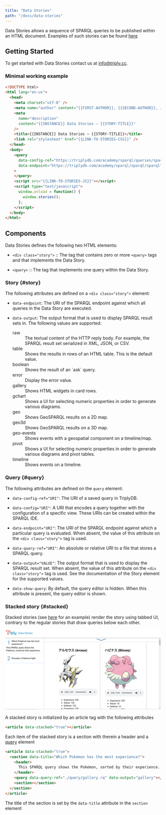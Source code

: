 ```yaml
---
title: "Data Stories"
path: "/docs/data-stories"
---
```


Data Stories allows a sequence of SPARQL queries to be published
within an HTML document.
Examples of such stories can be found [here](https://stories.triply.cc)

## Getting Started

To get started with Data Stories contact us at [info@triply.cc](info@triply.cc).

### Minimal working example

```html
<!DOCTYPE html>
<html lang="en-us">
  <head>
    <meta charset="utf-8" />
    <meta name="author" content="{{FIRST-AUTHOR}}, {{SECOND-AUTHOR}}, …" />
    <meta
      name="description"
      content="{{INSTANCE}} Data Stories ― {{STORY-TITLE}}"
    />
    <title>{{INSTANCE}} Data Stories ― {{STORY-TITLE}}</title>
    <link rel="stylesheet" href="{{LINK-TO-STORIES-CSS}}" />
  </head>
  <body>
    <query
      data-config-ref="https://triplydb.com/academy/sparql/queries/sparql-query"
      data-endpoint="https://triplydb.com/academy/sparql/sparql/sparql"
    >
    </query>
    <script src="{{LINK-TO-STORIES-JS}}"></script>
    <script type="text/javascript">
      window.onload = function() {
        window.stories();
      };
    </script>
  </body>
</html>
```

## Components

Data Stories defines the following two HTML elements:

- `<div class="story">` :: The tag that contains zero or more
  `<query>` tags and that implements the Data Story.

- `<query>` :: The tag that implements one query within the Data
  Story.

### Story {#story}

The following attributes are defined on a `<div class="story">`
element:

- `data-endpoint`: The URI of the SPARQL endpoint against which all queries in the Data Story are executed.

- `data-output`: The output format that is used to display SPARQL
  result sets in. The following values are
  supported:

  <dl>
    <dt>raw</dt>
    <dd>The textual content of the HTTP reply body. For
      example, the SPARQL result set serialized in XML, JSON,
      or CSV.</dd>

    <dt>table</dt>
    <dd>Shows the results in rows of an HTML table. This is
      the default value.</dd>
    <dt>boolean</dt>
    <dd>Shows the result of an `ask` query.</dd>
    <dt>error</dt>
    <dd>Display the error value.</dd>
    <dt>gallery</dt>
    <dd>Shows HTML widgets in card rows.</dd>
    <dt>gchart</dt>
    <dd>Shows a UI for selecting numeric properties in order
      to generate various diagrams.</dd>
    <dt>geo</dt>
    <dd>Shows GeoSPARQL results on a 2D map.</dd>
    <dt>geo3d</dt>
    <dd>Shows GeoSPARQL results on a 3D map.</dd>
    <dt>geo-events</dt>
    <dd>Shows events with a geospatial component on a timeline/map.</dd>
    <dt>pivot</dt>
    <dd>Shows a UI for selecting numeric properties in order
      to generate various diagrams and pivot tables.</dd>
    <dt>timeline<dt>
    <dd>Shows events on a timeline.</dd>
  </dl>

### Query {#query}

The following attributes are defined on the `query` element:

- `data-config-ref="URI"`: The URI of a saved query in TriplyDB.

- `data-config="URI"`: A URI that encodes a query together with
  the configuration of a specific view. These URIs can be
  created within the SPARQL IDE.

- `data-endpoint="URI"`: The URI of the SPARQL endpoint against
  which a particular query is evaluated. When absent, the value
  of this attribute on the `<div class="story">` tag is used.

- `data-query-ref="URI"`: An absolute or relative URI to a file
  that stores a SPARQL query.

- `data-output="VALUE"`: The output format that is used to display
  the SPARQL result set. When absent, the value of this
  attribute on the `<div class="story">` tag is used. See the
  documentation of the Story element for the supported values.

- `data-show-query`: By default, the query editor is hidden. When
  this attribute is present, the query editor is shown.

### Stacked story {#stacked}

Stacked stories (see [here](https://stories.triply.cc/pok%C3%A9mon/) for an example) render the story using tabbed UI, contrary to the regular stories that draw queries below each other.

![Example of a stacked story](stacked.png)

A stacked story is initialized by an article tag with the following attributes

```html
<article data-stacked="true"></article>
```

Each item of the stacked story is a section with therein a header and a [query](#query) element

```html
<article data-stacked="true">
  <section data-title="Which Pokémon has the most experience?">
    <header>
      This SPARQL query shows the Pokémon, sorted by their experience.
    </header>
    <query data-query-ref="./query/gallery.rq" data-output="gallery"></query>
    <section></section>
  </section>
</article>
```

The title of the section is set by the `data-title` attribute in the `section` element

